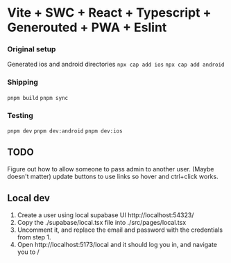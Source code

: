 # Vite + SWC + React + Typescript + Generouted + PWA + Eslint

### Original setup
Generated ios and android directories
`npx cap add ios`
`npx cap add android`

### Shipping
`pnpm build`
`pnpm sync`

### Testing
`pnpm dev`
`pnpm dev:android`
`pnpm dev:ios`

## TODO
Figure out how to allow someone to pass admin to another user.
(Maybe doesn't matter) update buttons to use links so hover and ctrl+click works.


## Local dev
1. Create a user using local supabase UI http://localhost:54323/
2. Copy the ./supabase/local.tsx file into ./src/pages/local.tsx
3. Uncomment it, and replace the email and password with the credentials from step 1.
4. Open http://localhost:5173/local and it should log you in, and navigate you to /
